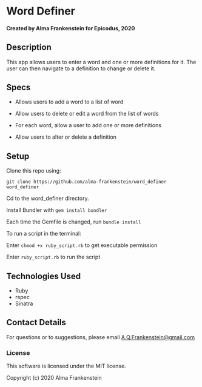 # Word Definer

#### Created by Alma Frankenstein for Epicodus, 2020

## Description

This app allows users to enter a word and one or more definitions for it. The user can then navigate to a definition to change or delete it.

## Specs

* Allows users to add a word to a list of word

* Allow users to delete or edit a word from the list of words

* For each word, allow a user to add one or more definitions

* Allow users to alter or delete a definition



## Setup

Clone this repo using:

```git clone https://github.com/alma-frankenstein/word_definer word_definer```

Cd to the word_definer directory.

Install Bundler with ```gem install bundler```

Each time the Gemfile is changed, run ```bundle install```


To run a script in the terminal:

Enter ```chmod +x ruby_script.rb``` to get executable permission

Enter ```ruby_script.rb``` to run the script



## Technologies Used

* Ruby
* rspec
* Sinatra

## Contact Details

For questions or to suggestions, please email A.Q.Frankenstein@gmail.com

### License

This software is licensed under the MIT license.

Copyright (c) 2020 Alma Frankenstein